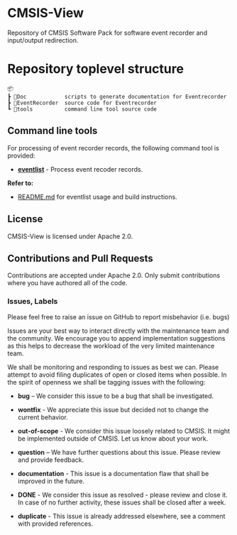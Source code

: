 # CMSIS-View

Repository of CMSIS Software Pack for software event recorder and input/output redirection.

# Repository toplevel structure

    📦
    ┣ 📂Doc            scripts to generate documentation for Eventrecorder
    ┣ 📂EventRecorder  source code for Eventrecorder
    ┗ 📂tools          command line tool source code

## Command line tools

For processing of event recorder records, the following command tool is provided:

- [**eventlist**](./tools/eventlist) - Process event recoder records.

**Refer to:**
  - [README.md](./tools/eventlist/README.md) for eventlist usage and build instructions.

## License

CMSIS-View is licensed under Apache 2.0.

## Contributions and Pull Requests

Contributions are accepted under Apache 2.0. Only submit contributions where you have authored all of the code.

### Issues, Labels

Please feel free to raise an issue on GitHub
to report misbehavior (i.e. bugs)

Issues are your best way to interact directly with the maintenance team and the community.
We encourage you to append implementation suggestions as this helps to decrease the
workload of the very limited maintenance team.

We shall be monitoring and responding to issues as best we can.
Please attempt to avoid filing duplicates of open or closed items when possible.
In the spirit of openness we shall be tagging issues with the following:

- **bug** – We consider this issue to be a bug that shall be investigated.

- **wontfix** - We appreciate this issue but decided not to change the current behavior.

- **out-of-scope** - We consider this issue loosely related to CMSIS. It might be implemented outside of CMSIS. Let us know about your work.

- **question** – We have further questions about this issue. Please review and provide feedback.

- **documentation** - This issue is a documentation flaw that shall be improved in the future.

- **DONE** - We consider this issue as resolved - please review and close it. In case of no further activity, these issues shall be closed after a week.

- **duplicate** - This issue is already addressed elsewhere, see a comment with provided references.
